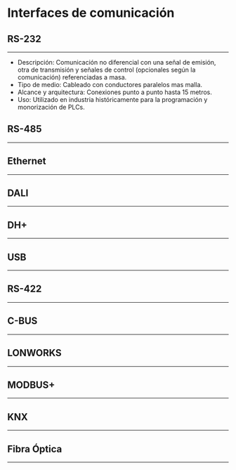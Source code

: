 # Interfaces de comunicación

## RS-232
---
* Descripción: Comunicación no diferencial con una señal de emisión, otra de transmisión y señales de control (opcionales según la comunicación) referenciadas a masa.
* Tipo de medio: Cableado con conductores paralelos mas malla.
* Alcance y arquitectura: Conexiones punto a punto hasta 15 metros.
* Uso: Utilizado en industria históricamente para la programación y monorización de PLCs.


## RS-485
---

## Ethernet
---

## DALI
---

## DH+
---

## USB
---

## RS-422
---

## C-BUS
---

## LONWORKS
---

## MODBUS+
---

## KNX
---

## Fibra Óptica
---